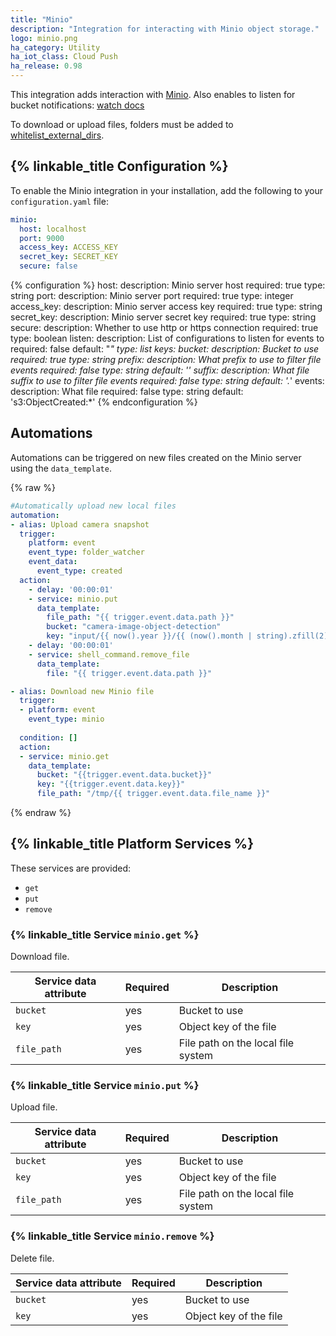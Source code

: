 ```yaml
---
title: "Minio"
description: "Integration for interacting with Minio object storage."
logo: minio.png
ha_category: Utility
ha_iot_class: Cloud Push
ha_release: 0.98
---
```


This integration adds interaction with [Minio](https://min.io).
Also enables to listen for bucket notifications: [watch docs](https://docs.min.io/docs/minio-client-complete-guide.html#watch)

To download or upload files, folders must be added to [whitelist_external_dirs](/docs/configuration/basic/).

## {% linkable_title Configuration %}

To enable the Minio integration in your installation, add the following to your `configuration.yaml` file:

```yaml
minio:
  host: localhost
  port: 9000
  access_key: ACCESS_KEY
  secret_key: SECRET_KEY
  secure: false
```

{% configuration %}
host:
  description: Minio server host
  required: true
  type: string
port:
  description: Minio server port
  required: true
  type: integer
access_key:
  description: Minio server access key
  required: true
  type: string
secret_key:
  description: Minio server secret key
  required: true
  type: string
secure:
  description: Whether to use http or https connection
  required: true
  type: boolean
listen:
  description: List of configurations to listen for events to
  required: false
  default: "*"
  type: list
  keys:
    bucket:
      description: Bucket to use
      required: true
      type: string
    prefix:
      description: What prefix to use to filter file events
      required: false
      type: string
      default: ''
    suffix:
      description: What file suffix to use to filter file events
      required: false
      type: string
      default: '.*'
    events:
      description: What file
      required: false
      type: string
      default: 's3:ObjectCreated:*'
{% endconfiguration %}

## Automations

Automations can be triggered on new files created on the Minio server using the `data_template`.

{% raw %}
```yaml
#Automatically upload new local files
automation:
- alias: Upload camera snapshot
  trigger:
    platform: event
    event_type: folder_watcher
    event_data:
      event_type: created
  action:
    - delay: '00:00:01'
    - service: minio.put
      data_template:
        file_path: "{{ trigger.event.data.path }}"
        bucket: "camera-image-object-detection"
        key: "input/{{ now().year }}/{{ (now().month | string).zfill(2) }}/{{ (now().day | string).zfill(2) }}/{{ trigger.event.data.file }}"
    - delay: '00:00:01'
    - service: shell_command.remove_file
      data_template:
        file: "{{ trigger.event.data.path }}"

- alias: Download new Minio file
  trigger:
  - platform: event
    event_type: minio
    
  condition: []
  action:
  - service: minio.get
    data_template:
      bucket: "{{trigger.event.data.bucket}}"
      key: "{{trigger.event.data.key}}"
      file_path: "/tmp/{{ trigger.event.data.file_name }}"
```
{% endraw %}

## {% linkable_title Platform Services %}

These services are provided:

- `get`
- `put`
- `remove`

### {% linkable_title Service `minio.get` %}

Download file.

| Service data attribute    | Required | Description                                       |
|---------------------------|----------|---------------------------------------------------|
| `bucket`                  |      yes | Bucket to use                                     |
| `key`                     |      yes | Object key of the file                            |
| `file_path`               |      yes | File path on the local file system                |

### {% linkable_title Service `minio.put` %}

Upload file.

| Service data attribute    | Required | Description                                       |
|---------------------------|----------|---------------------------------------------------|
| `bucket`                  |      yes | Bucket to use                                     |
| `key`                     |      yes | Object key of the file                            |
| `file_path`               |      yes | File path on the local file system                |

### {% linkable_title Service `minio.remove` %}

Delete file.

| Service data attribute    | Required | Description                                       |
|---------------------------|----------|---------------------------------------------------|
| `bucket`                  |      yes | Bucket to use                                     |
| `key`                     |      yes | Object key of the file                            |

